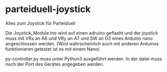 # parteiduell-joystick

Alles zum Joystick für Parteiduell

Die Joystick_Module.ino wird auf einen adruino geflasht und der joystick muss mit VRx an A6 und VRy an A7 und SW an D3 eines Arduino nano angeschlossen werden.
(Wird wahrscheinlich auch mit anderen Arduinos funktionieren getestet ist es mit einem Nano)

py-controller.py muss unter Python3 ausgeführt werden. In der datei muss noch der Port des Gerätes angegeben werden.

